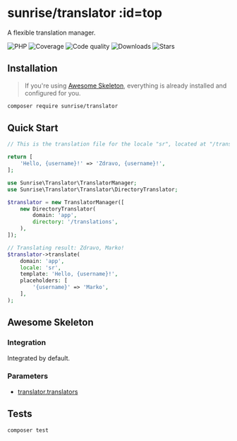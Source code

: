 # sunrise/translator :id=top

A flexible translation manager.

![PHP](https://img.shields.io/packagist/dependency-v/sunrise/translator/php?style=social&logo=php&label=PHP)
![Coverage](https://img.shields.io/scrutinizer/coverage/g/sunrise-php/translator?style=social)
![Code quality](https://img.shields.io/scrutinizer/quality/g/sunrise-php/translator?style=social)
![Downloads](https://img.shields.io/packagist/dt/sunrise/translator?style=social)
![Stars](https://img.shields.io/github/stars/sunrise-php/translator?style=social)

## Installation

> If you're using [Awesome Skeleton](/docs/packages/sunrise/awesome-skeleton/), everything is already installed and configured for you.

```bash
composer require sunrise/translator
```

## Quick Start

```php
// This is the translation file for the locale "sr", located at "/translations/sr.php".

return [
    'Hello, {username}!' => 'Zdravo, {username}!',
];
```

```php
use Sunrise\Translator\TranslatorManager;
use Sunrise\Translator\Translator\DirectoryTranslator;

$translator = new TranslatorManager([
    new DirectoryTranslator(
        domain: 'app',
        directory: '/translations',
    ),
]);

// Translating result: Zdravo, Marko!
$translator->translate(
    domain: 'app',
    locale: 'sr',
    template: 'Hello, {username}!',
    placeholders: [
        '{username}' => 'Marko',
    ],
);
```

## Awesome Skeleton

### Integration

Integrated by default.

### Parameters

- [translator.translators](/docs/reference/app-parameters.md#translator_translators)

## Tests

```bash
composer test
```
